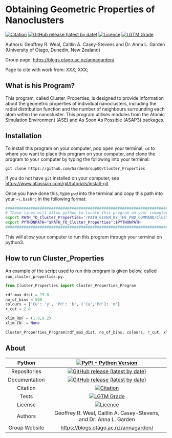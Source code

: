 # Obtaining Geometric Properties of Nanoclusters

[![Citation](https://img.shields.io/badge/Citation-click%20here-green.svg)](https://dx.doi.org/10.1021/acs.jcim.0c01128)
[![GitHub release (latest by date)](https://img.shields.io/github/v/release/GardenGroupUO/Cluster_Properties)](https://github.com/GardenGroupUO/Cluster_Properties)
[![Licence](https://img.shields.io/github/license/GardenGroupUO/Cluster_Properties)](https://www.gnu.org/licenses/agpl-3.0.en.html)
[![LGTM Grade](https://img.shields.io/lgtm/grade/python/github/GardenGroupUO/Cluster_Properties)](https://lgtm.com/projects/g/GardenGroupUO/Cluster_Properties/context:python)

Authors: Geoffrey R. Weal, Caitlin A. Casey-Stevens and Dr. Anna L. Garden (University of Otago, Dunedin, New Zealand)

Group page: https://blogs.otago.ac.nz/annagarden/

Page to cite with work from: *XXX*; XXX; 

## What is his Program?

This program, called Cluster_Properties,  is designed to provide information about the geometric properties of individual nanoclusters, including the radial distribution function and the number of neighbours surrounding each atom within the nanocluster. This program utilises modules from the Atomic Simulation Environment (ASE) and As Soon As Possible (ASAP3) packages. 

## Installation

To install this program on your computer, pop open your terminal, ``cd`` to where you want to place this program on your computer, and clone the program to your computer by typing the following into your terminal:

```
git clone https://github.com/GardenGroupUO/Cluster_Properties
```

If you do not have ``git`` installed on your computer, see https://www.atlassian.com/git/tutorials/install-git

Once you have done this, type ``pwd`` into the terminal and copy this path into your ``~\.bashrc`` in the following format:

```bash
#####################################################################################
# These lines will allow python to locate this program on your computer.
export PATH_TO_Cluster_Properties='/PATH_GIVEN_BY_THE_PWD_COMMAND/Cluster_Properties'
export PYTHONPATH="$PATH_TO_Cluster_Properties":$PYTHONPATH
#####################################################################################
```

This will allow your computer to run this program through your terminal on python3.

## How to run Cluster_Properties

An example of the script used to run this program is given below, called ``run_cluster_properties.py``.

```python
from Cluster_Properties import Cluster_Properties_Program

rdf_max_dist = 15.0
no_of_bins = 500
colours = {'Cu': 'y', 'Pd': 'b', ('Cu','Pd'): 'm'}
r_cut = 2.0

xlim_RDF = (1.8,8.2)
xlim_CN  = None

Cluster_Properties_Program(rdf_max_dist, no_of_bins, colours, r_cut, xlim_RDF=xlim_RDF, xlim_CN=xlim_CN)
```


## About

<div align="center">

| Python        | [![PyPI - Python Version](https://img.shields.io/pypi/pyversions/Cluster_Properties)](https://docs.python.org/3/) | 
|:-------------:|:-------------------------------------------------------------------------------------------------------------------------------------------------------------------:|
| Repositories  | [![GitHub release (latest by date)](https://img.shields.io/github/v/release/GardenGroupUO/Cluster_Properties)](https://github.com/GardenGroupUO/Cluster_Properties) |
| Documentation | [![GitHub release (latest by date)](https://img.shields.io/github/v/release/GardenGroupUO/Cluster_Properties)](https://github.com/GardenGroupUO/Cluster_Properties) | 
| Citation      | [![Citation](https://img.shields.io/badge/Citation-click%20here-green.svg)](https://dx.doi.org/10.1021/acs.jcim.0c01128) | 
| Tests         | [![LGTM Grade](https://img.shields.io/lgtm/grade/python/github/GardenGroupUO/Cluster_Properties)](https://lgtm.com/projects/g/GardenGroupUO/Cluster_Properties/context:python)
| License       | [![Licence](https://img.shields.io/github/license/GardenGroupUO/Cluster_Properties)](https://www.gnu.org/licenses/agpl-3.0.en.html) |
| Authors       | Geoffrey R. Weal, Caitlin A. Casey-Stevens, and Dr. Anna L. Garden |
| Group Website | https://blogs.otago.ac.nz/annagarden/ |

</div>
